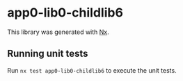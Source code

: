 # app0-lib0-childlib6

This library was generated with [Nx](https://nx.dev).

## Running unit tests

Run `nx test app0-lib0-childlib6` to execute the unit tests.
